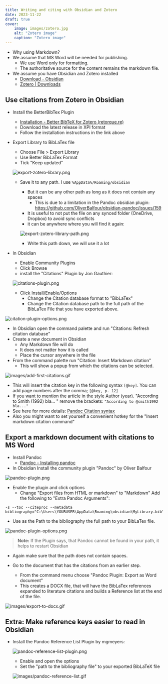 ```yaml
---
title: Writing and citing with Obsidian and Zotero
date: 2023-11-22
draft: true
cover:
    image: images/zotero.jpg
    alt: "Zotero image"
    caption: "Zotero image"
---
```


- Why using Markdown?
- We assume that MS Word will be needed for publishing.
  - We use Word only for formatting.
  - The authoritative source for the content remains the markdown file.
- We assume you have Obsidian and Zotero installed
  - [Download - Obsidian](https://obsidian.md/download)
  - [Zotero | Downloads](https://www.zotero.org/download/)

## Use citations from Zotero in Obsidian

- Install the BetterBibTex Plugin
  - [Installation - Better BibTeX for Zotero (retorque.re)](https://retorque.re/zotero-better-bibtex/installation/index.html)
  - Download the latest release in XPI format
  - Follow the installation instructions in the link above

- Export Library to BibLaTex file
  - Choose File > Export Library
  - Use Better BibLaTex Format
  - Tick "Keep updated"
  
  ![export-zotero-library.png](images/export-zotero-library.png)
  - Save it to any path. I use `%AppData%/Roaming/obsidian`
    - But it can be any other path as long as it does not contain any spaces
      - This is due to a limitation in the Pandoc obsidian plugin: https://github.com/OliverBalfour/obsidian-pandoc/issues/159
    - It is useful to not put the file on any synced folder (OneDrive, Dropbox) to avoid sync conflicts
    - it can be anywhere where you will find it again:
    
    ![export-zotero-library-path.png](images/export-zotero-library-path.png)
    - Write this path down, we will use it a lot
- In Obsidian 
  - Enable Community Plugins
  - Click Browse
  - install the "Citations" Plugin by Jon Gauthier: 

  ![citations-plugin.png](images/citations-plugin.png)
  - Click Install/Enable/Options
    - Change the Citation database format to "BibLaTex"
    - Change the Citation database path to the full path of the BibLaTex File that you have exported above.

![citation-plugin-options.png](images/citation-plugin-options.png)

- In Obsidian open the command palette and run "Citations: Refresh citation database"
- Create a new document in Obsidian 
  - Any Markdown file will do
  - It does not matter how it is called
  - Place the cursor anywhere in the file
- From the command palette run "Citation: Insert Markdown citation"
  - This will show a popup from which the citations can be selected.

 ![images/add-first-citations.gif](images/add-first-citations.gif)
  - This will insert the citation key in the following syntax `[@key]`. You can add page numbers after the comma; `[@key, p. 12]`
  - If you want to mention the article in the style Author (year). "According to Smith (1992) bla... " remove the brackets: `"According to @smith1992 bla..."`
  - See here for more details: [Pandoc Citation syntax](https://pandoc.org/chunkedhtml-demo/8.20-citation-syntax.html)
  - Also you might want to set yourself a convenient hotkey for the "Insert markdown citation command"
## Export a markdown document with citations to MS Word

- Install Pandoc
  -  [Pandoc - Installing pandoc](https://pandoc.org/installing.html)
- In Obsidian Install the community plugin "Pandoc" by Oliver Balfour

![pandoc-plugin.png](images/pandoc-plugin.png)

  - Enable the plugin and click options
    - Change "Export files from HTML or markdown" to "Markdown"
    Add the following to "Extra Pandoc Arguments":

```shell
-s --toc --citeproc --metadata bibliography="C:\Users\YOURUSER\AppData\Roaming\obsidian\MyLibrary.bib"
```

- Use as the Path to the bibliography the full path to your BibLaTex file.
    
![pandoc-plugin-options.png](images/pandoc-plugin-options.png)
    
   > **Note:** If the Plugin says, that Pandoc cannot be found in your path, it helps to restart Obsidian
  
  - Again make sure that the path does not contain spaces.

- Go to the document that has the citations from an earlier step.
  - From the command menu choose "Pandoc Plugin: Export as Word document"
  - This creates a DOCX file, that will have the BibLaTex references expanded to literature citations and builds a Reference list at the end of the file.
  
![images/export-to-docx.gif](images/export-to-docx.gif)


## Extra: Make reference keys easier to read in Obsidian

- Install the Pandoc Reference List Plugin by mgmeyers:
  
  ![pandoc-reference-list-plugin.png](images/pandoc-reference-list-plugin.png)
  
  - Enable and open the options
  - Set the "path to the bibliography file" to your exported BibLaTeX file
  
  ![images/pandoc-reference-list.gif](images/pandoc-reference-list.gif)